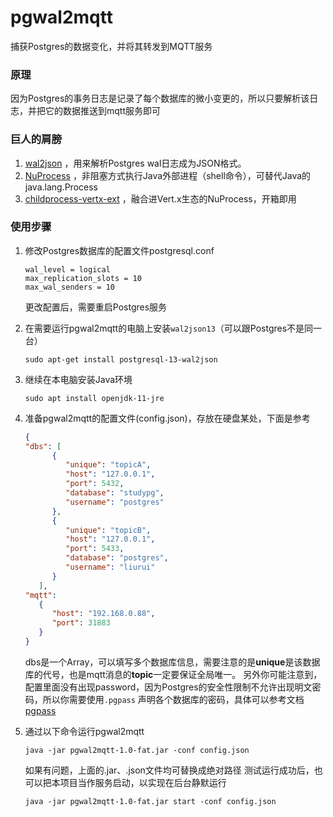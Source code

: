 # pgwal2mqtt

捕获Postgres的数据变化，并将其转发到MQTT服务

### 原理

因为Postgres的事务日志是记录了每个数据库的微小变更的，所以只要解析该日志，并把它的数据推送到mqtt服务即可

### 巨人的肩膀

1. [wal2json](https://github.com/eulerto/wal2json) ，用来解析Postgres wal日志成为JSON格式。
2. [NuProcess](https://github.com/brettwooldridge/NuProcess) ，非阻塞方式执行Java外部进程（shell命令），可替代Java的java.lang.Process
3. [childprocess-vertx-ext](https://github.com/vietj/childprocess-vertx-ext) ，融合进Vert.x生态的NuProcess，开箱即用

### 使用步骤

1. 修改Postgres数据库的配置文件postgresql.conf

    ```shell
    wal_level = logical
    max_replication_slots = 10
    max_wal_senders = 10
    ```
   更改配置后，需要重启Postgres服务

2. 在需要运行pgwal2mqtt的电脑上安装`wal2json13`（可以跟Postgres不是同一台）

    ```shell
    sudo apt-get install postgresql-13-wal2json
    ```

3. 继续在本电脑安装Java环境

   ```shell
   sudo apt install openjdk-11-jre
   ```

4. 准备pgwal2mqtt的配置文件(config.json)，存放在硬盘某处，下面是参考

   ```json
   {
   "dbs": [
         {
            "unique": "topicA",
            "host": "127.0.0.1",
            "port": 5432,
            "database": "studypg",
            "username": "postgres"
         },
         {
            "unique": "topicB",
            "host": "127.0.0.1",
            "port": 5433,
            "database": "postgres",
            "username": "liurui"
         }
      ],
   "mqtt": 
      {
         "host": "192.168.0.88",
         "port": 31883
      }
   }
   ```
   
   dbs是一个Array，可以填写多个数据库信息，需要注意的是**unique**是该数据库的代号，也是mqtt消息的**topic**一定要保证全局唯一。
   另外你可能注意到，配置里面没有出现password，因为Postgres的安全性限制不允许出现明文密码，所以你需要使用`.pgpass`
   声明各个数据库的密码，具体可以参考文档[pgpass](http://postgres.cn/docs/13/libpq-pgpass.html) 
   
5. 通过以下命令运行pgwal2mqtt

   ```shell
   java -jar pgwal2mqtt-1.0-fat.jar -conf config.json
   ```
   
   如果有问题，上面的.jar、.json文件均可替换成绝对路径
   测试运行成功后，也可以把本项目当作服务启动，以实现在后台静默运行
   
   ```shell
   java -jar pgwal2mqtt-1.0-fat.jar start -conf config.json
   ```

